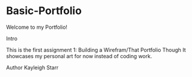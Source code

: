 # Basic-Portfolio

Welcome to my Portfolio!

Intro

This is the first assignment 1: Building a Wirefram/That Portfolio Though
It showcases my personal art for now instead of coding work.


Author
Kayleigh Starr


